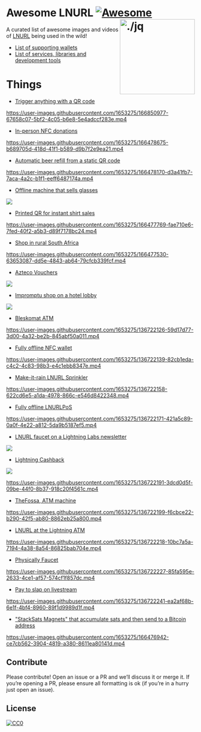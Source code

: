 Awesome LNURL [![Awesome](https://cdn.rawgit.com/sindresorhus/awesome/d7305f38d29fed78fa85652e3a63e154dd8e8829/media/badge.svg)](https://github.com/sindresorhus/awesome) <img src="https://i.imgur.com/wNtVhj3.png" width="200" align="right" alt="./jq">
========================================================================

A curated list of awesome images and videos of [LNURL](https://github.com/fiatjaf/lnurl-rfc) being used in the wild!

- [List of supporting wallets](https://github.com/fiatjaf/lnurl-rfc#lnurl-documents)
- [List of services, libraries and development tools](https://github.com/fiatjaf/lnurl-rfc#services)

Things
======

- [Trigger anything with a QR code](https://twitter.com/arcbtc/status/1521976529588305921)

https://user-images.githubusercontent.com/1653275/166850977-67658c07-5bf2-4c05-b6e8-5e4adccf283e.mp4

- [In-person NFC donations](https://twitter.com/thedavidcoen/status/1520765774465536007)

https://user-images.githubusercontent.com/1653275/166478675-b689705d-418d-41f1-b589-d9b7f2e9ea21.mp4

- [Automatic beer refill from a static QR code](https://twitter.com/callebtc/status/1497331706164129797)

https://user-images.githubusercontent.com/1653275/166478170-d3a41fb7-7aca-4a2c-b1f1-eeff6487174a.mp4

- [Offline machine that sells glasses](https://twitter.com/MadBitcoins/status/1512527743715627011)

![](https://pbs.twimg.com/media/FP2T9pMX0AAiDpR?format=jpg&name=large)

- [Printed QR for instant shirt sales](https://twitter.com/Dennis_Porter_/status/1508579497850773506)

https://user-images.githubusercontent.com/1653275/166477769-fae710e6-7fed-40f2-a5b3-d89f7178bc24.mp4

- [Shop in rural South Africa](https://twitter.com/Printer_Gobrrr/status/1506547369957117957)

https://user-images.githubusercontent.com/1653275/166477530-63653087-dd5e-4843-ab64-79cfcb339fcf.mp4

- [Azteco Vouchers](https://twitter.com/r0ckstardev/status/1500238620094963712/photo/1)

![](https://pbs.twimg.com/media/FNHrEgRUUAAXMgL?format=jpg&name=large)

- [Impromptu shop on a hotel lobby](https://twitter.com/arcbtc/status/1459930640665751559/photo/1)

![](impromptu-shop.png)

- [Bleskomat ATM](https://www.bleskomat.com)

https://user-images.githubusercontent.com/1653275/136722126-59d17d77-3d00-4a32-be2b-845abf50a011.mp4

- [Fully offline NFC wallet](https://twitter.com/arcbtc/status/1443933320056823809)

https://user-images.githubusercontent.com/1653275/136722139-82cb1eda-c4c2-4c83-98b3-e4c1ebb8347e.mp4

- [Make-it-rain LNURL Sprinkler](https://twitter.com/moonshot75/status/1430211713954091009)

https://user-images.githubusercontent.com/1653275/136722158-622cd6e5-a1da-4978-866c-e546d8422348.mp4

- [Fully offline LNURLPoS](https://twitter.com/arcbtc/status/1443189554190733319)

https://user-images.githubusercontent.com/1653275/136722171-421a5c89-0a0f-4e22-a812-5da9b5187ef5.mp4

- [LNURL faucet on a Lightning Labs newsletter](https://lightninglabs.substack.com/p/the-new-wave-of-bitcoin-developers)

![](lightning-labs-newsletter.png)

- [Lightning Cashback](https://twitter.com/21isenough/status/1193631511863595016)

![](lightning-cashback-printed.jpeg)

https://user-images.githubusercontent.com/1653275/136722191-3dcd0d5f-09be-44f0-8b37-918c20f4561c.mp4

- [TheFossa, ATM machine](https://twitter.com/arcbtc/status/1176206194333147136)

https://user-images.githubusercontent.com/1653275/136722199-f6cbce22-b290-42f5-ab80-8862eb25a800.mp4

- [LNURL at the Lightning ATM](https://twitter.com/21isenough/status/1194963700110770176)

https://user-images.githubusercontent.com/1653275/136722218-10bc7a5a-7194-4a38-8a54-86825bab704e.mp4

- [Physically Faucet](https://twitter.com/arcbtc/status/1174701747006332931)

https://user-images.githubusercontent.com/1653275/136722227-85fa595e-2633-4ce1-af57-574cf1f857dc.mp4

- [Pay to slap on livestream](https://youtu.be/rH0hYLvOmbM?t=5049)

https://user-images.githubusercontent.com/1653275/136722241-ea2af68b-6e1f-4bf4-8960-89f1d9989d1f.mp4

- ["StackSats Magnets" that accumulate sats and then send to a Bitcoin address](https://twitter.com/talvasconcelos/status/1288767126950608896)

https://user-images.githubusercontent.com/1653275/166476942-ce7cb562-3904-4819-a380-8611ea80141d.mp4

Contribute
------------------------------------------------------------------------

Please contribute! Open an issue or a PR and we’ll discuss it or merge it. If
you’re opening a PR, please ensure all formatting is ok (if you’re in a hurry
just open an issue).


License
------------------------------------------------------------------------

[![CC0](https://licensebuttons.net/p/zero/1.0/88x31.png)](https://creativecommons.org/publicdomain/zero/1.0/)
